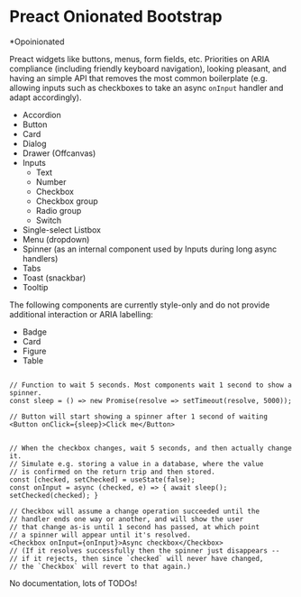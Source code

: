 # Preact Onionated Bootstrap
\*Opoinionated

Preact widgets like buttons, menus, form fields, etc. Priorities on ARIA compliance (including friendly keyboard navigation), looking pleasant, and having an simple API that removes the most common boilerplate (e.g. allowing inputs such as checkboxes to take an async `onInput` handler and adapt accordingly).

* Accordion
* Button
* Card
* Dialog
* Drawer (Offcanvas)
* Inputs 
    * Text
    * Number
    * Checkbox
    * Checkbox group
    * Radio group
    * Switch
* Single-select Listbox
* Menu (dropdown)
* Spinner (as an internal component used by Inputs during long async handlers)
* Tabs
* Toast (snackbar)
* Tooltip

The following components are currently style-only and do not provide additional interaction or ARIA labelling:
* Badge
* Card
* Figure
* Table

```tsx

// Function to wait 5 seconds. Most components wait 1 second to show a spinner.
const sleep = () => new Promise(resolve => setTimeout(resolve, 5000));

// Button will start showing a spinner after 1 second of waiting
<Button onClick={sleep}>Click me</Button>


// When the checkbox changes, wait 5 seconds, and then actually change it.
// Simulate e.g. storing a value in a database, where the value
// is confirmed on the return trip and then stored.
const [checked, setChecked] = useState(false);
const onInput = async (checked, e) => { await sleep(); setChecked(checked); }

// Checkbox will assume a change operation succeeded until the 
// handler ends one way or another, and will show the user
// that change as-is until 1 second has passed, at which point 
// a spinner will appear until it's resolved.
<Checkbox onInput={onInput}>Async checkbox</Checkbox>
// (If it resolves successfully then the spinner just disappears -- 
// if it rejects, then since `checked` will never have changed, 
// the `Checkbox` will revert to that again.)
```


No documentation, lots of TODOs!

